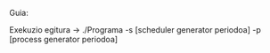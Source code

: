 Guia:


Exekuzio egitura -> ./Programa -s [scheduler generator periodoa] -p [process generator periodoa]